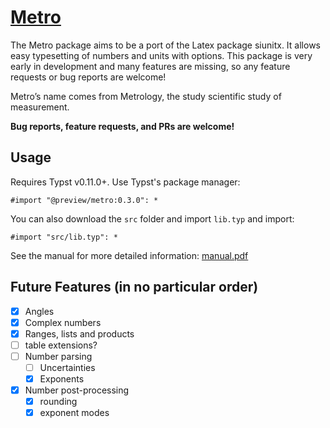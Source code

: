 # [Metro](https://github.com/fenjalien/metro)
The Metro package aims to be a port of the Latex package siunitx. It allows easy typesetting of numbers and units with options. This package is very early in development and many features are missing, so any feature requests or bug reports are welcome!

Metro’s name comes from Metrology, the study scientific study of measurement.

**Bug reports, feature requests, and PRs are welcome!**

## Usage
Requires Typst v0.11.0+.
Use Typst's package manager:
```
#import "@preview/metro:0.3.0": *
```
You can also download the `src` folder and import `lib.typ` and import:
```
#import "src/lib.typ": *
```

See the manual for more detailed information: [manual.pdf](manual.pdf)

## Future Features (in no particular order)

- [x] Angles
- [x] Complex numbers
- [x] Ranges, lists and products
- [ ] table extensions?
- [ ] Number parsing
  - [ ] Uncertainties
  - [x] Exponents
- [x] Number post-processing 
  - [x] rounding
  - [x] exponent modes